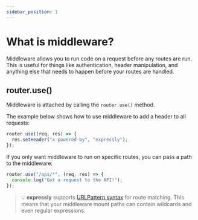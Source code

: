 ```yaml
---
sidebar_position: 1
---
```


# What is middleware?

Middleware allows you to run code on a request before any routes are run. This is useful for things like authentication, header manipulation, and anything else that needs to happen before your routes are handled. 

## router.use()

Middleware is attached by calling the `router.use()` method.

The example below shows how to use middleware to add a header to all requests:

```javascript
router.use((req, res) => {
  res.setHeader("x-powered-by", "expressly");
});
```

If you only want middleware to run on specific routes, you can pass a path to the middleware:

```javascript
router.use("/api/*", (req, res) => {
  console.log("Got a request to the API!");
});
```

> 💡 **expressly** supports [URLPattern syntax](https://developer.mozilla.org/en-US/docs/Web/API/URL_Pattern_API#pattern_syntax) for route matching. This means that your middleware mount paths can contain wildcards and even regular expressions.